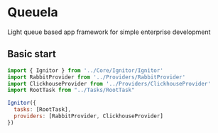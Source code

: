# Queuela

Light queue based app framework for simple enterprise development

## Basic start
```javascript
import { Ignitor } from '../Core/Ignitor/Ignitor'
import RabbitProvider from '../Providers/RabbitProvider'
import ClickhouseProvider from '../Providers/ClickhouseProvider'
import RootTask from "../Tasks/RootTask"

Ignitor({
  tasks: [RootTask],
  providers: [RabbitProvider, ClickhouseProvider]
})
```
